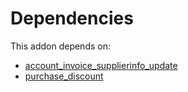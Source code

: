 # Dependencies

This addon depends on:

- [account_invoice_supplierinfo_update](https://github.com/bringout/oca-financial)
- [purchase_discount](https://github.com/bringout/oca-workflow-process)
